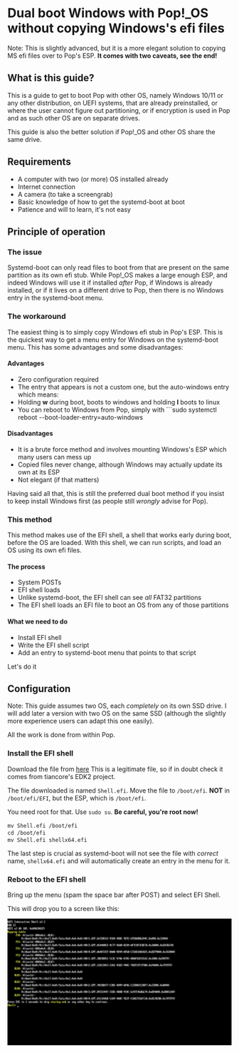 # Dual boot Windows with Pop!\_OS without copying Windows's efi files

Note: This is slightly advanced, but it is a more elegant solution to copying MS efi files over to Pop's ESP. **It comes with two caveats, see the end!**

## What is this guide?

This is a guide to get to boot Pop with other OS, namely Windows 10/11 or any other distribution, on UEFI systems, that are already preinstalled, or where the user cannot figure out partitioning, or if encryption is used in Pop and as such other OS are on separate drives.

This guide is also the better solution if Pop!\_OS and other OS share the same drive.

## Requirements

* A computer with two (or more) OS installed already
* Internet connection
* A camera (to take a screengrab)
* Basic knowledge of how to get the systemd-boot at boot
* Patience and will to learn, it's not easy

## Principle of operation

### The issue
Systemd-boot can only read files to boot from that are present on the same partition as its own efi stub. While Pop!\_OS makes a large enough ESP, and indeed Windows will use it if installed *after* Pop, if Windows is already installed, or if it lives on a different drive to Pop, then there is no Windows entry in the systemd-boot menu.

### The workaround
The easiest thing is to simply copy Windows efi stub in Pop's ESP. This is the quickest way to get a menu entry for Windows on the systemd-boot menu. This has some advantages and some disadvantages:

#### Advantages

* Zero configuration required
* The entry that appears is not a custom one, but the auto-windows entry which means:
* Holding **w** during boot, boots to windows and holding **l** boots to linux
* You can reboot to Windows from Pop, simply with ```sudo systemctl reboot --boot-loader-entry=auto-windows

#### Disadvantages

* It is a brute force method and involves mounting Windows's ESP which many users can mess up
* Copied files never change, although Windows may actually update its own at its ESP
* Not elegant (if that matters)

Having said all that, this is still the preferred dual boot method if you insist to keep install Windows first (as people still *wrongly* advise for Pop).

### This method
This method makes use of the EFI shell, a shell that works early during boot, before the OS are loaded. With this shell, we can run scripts, and load an OS using its own efi files.

#### The process
* System POSTs
* EFI shell loads
* Unlike systemd-boot, the EFI shell can see *all* FAT32 partitions
* The EFI shell loads an EFI file to boot an OS from any of those partitions

#### What we need to do
* Install EFI shell
* Write the EFI shell script
* Add an entry to systemd-boot menu that points to that script

Let's do it

## Configuration
Note: This guide assumes two OS, each *completely* on its own SSD drive. I will add later a version with two OS on the same SSD (although the slightly more experience users can adapt this one easily).

All the work is done from within Pop.

### Install the EFI shell

Download the file from [here](https://github.com/tianocore/edk2/blob/UDK2018/ShellBinPkg/UefiShell/X64/Shell.efi)
This is a legitimate file, so if in doubt check it comes from tiancore's EDK2 project.

The file downloaded is named ```Shell.efi```. 
Move the file to ```/boot/efi```. **NOT** in ```/boot/efi/EFI```, but the ESP, which is ```/boot/efi```. 

You need root for that. Use ```sudo su```. **Be careful, you're root now!**

~~~
mv Shell.efi /boot/efi
cd /boot/efi
mv Shell.efi shellx64.efi
~~~

The last step is crucial as systemd-boot will not see the file with *correct* name, ```shellx64.efi``` and will automatically create an entry in the menu for it.

### Reboot to the EFI shell

Bring up the menu (spam the space bar after POST) and select EFI Shell.

This will drop you to a screen like this:

![EFI Shell](../assets/efi_shell.jpg)





